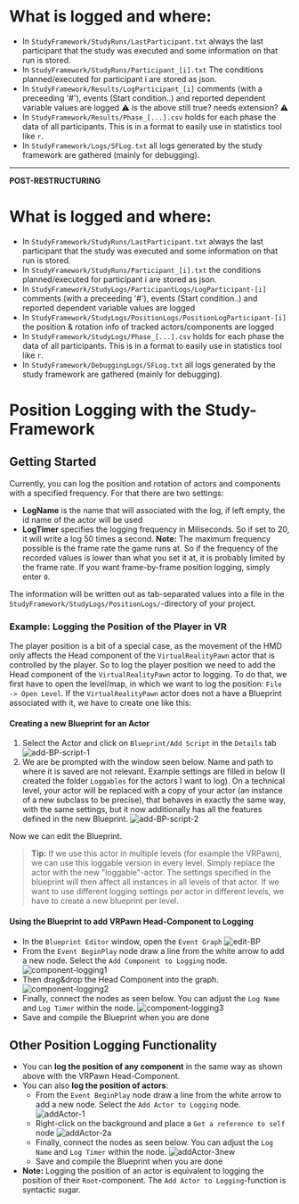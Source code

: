 # What is logged and where:

* In ``StudyFramework/StudyRuns/LastParticipant.txt`` always the last participant that the study was executed and some information on that run is stored.
* In ``StudyFramework/StudyRuns/Participant_[i].txt`` The conditions planned/executed for participant i are stored as json.
* In ``StudyFramework/Results/LogParticipant_[i]`` comments (with a preceeding '#'), events (Start condition..) and reported dependent variable values are logged
:warning: is the above still true? needs extension? :warning: 
* In ``StudyFramework/Results/Phase_[...].csv`` holds for each phase the data of all participants. This is in a format to easily use in statistics tool like ``r``.
* In ``StudyFramework/Logs/SFLog.txt`` all logs generated by the study framework are gathered (mainly for debugging).

---
**POST-RESTRUCTURING**

# What is logged and where:

* In ``StudyFramework/StudyRuns/LastParticipant.txt`` always the last participant that the study was executed and some information on that run is stored.
* In ``StudyFramework/StudyRuns/Participant_[i].txt`` the conditions planned/executed for participant i are stored as json.
* In ``StudyFramework/StudyLogs/ParticipantLogs/LogParticipant-[i]`` comments (with a preceeding '#'), events (Start condition..) and reported dependent variable values are logged
* In ``StudyFramework/StudyLogs/PositionLogs/PositionLogParticipant-[i]`` the position & rotation info of tracked actors/components are logged
* In ``StudyFramework/StudyLogs/Phase_[...].csv`` holds for each phase the data of all participants. This is in a format to easily use in statistics tool like ``r``.
* In ``StudyFramework/DebuggingLogs/SFLog.txt`` all logs generated by the study framework are gathered (mainly for debugging).

# Position Logging with the Study-Framework

## Getting Started
Currently, you can log the position and rotation of actors and components with a specified frequency. For that there are two settings:
- **LogName** is the name that will associated with the log, if left empty, the id name of the actor will be used
- **LogTimer** specifies the logging frequency in Miliseconds. So if set to 20, it will write a log 50 times a second. **Note:** The maximum frequency possible is the frame rate the game runs at. So if the frequency of the recorded values is lower than what you set it at, it is probably limited by the frame rate. If you want frame-by-frame position logging, simply enter ``0``.
  
The information will be written out as tab-separated values into a file in the ``StudyFramework/StudyLogs/PositionLogs/``-directory of your project.

### Example: Logging the Position of the Player in VR
The player position is a bit of a special case, as the movement of the HMD only affects the Head component of the ``VirtualRealityPawn`` actor that is controlled by the player. So to log the player position we need to add the Head component of the ``VirtualRealityPawn``  actor to logging. 
To do that, we first have to open the level/map, in which we want to log the position: ``File -> Open Level``.
If the ``VirtualRealityPawn`` actor does not a have a Blueprint associated with it, we have to create one like this:
#### Creating a new Blueprint for an Actor
1. Select the Actor and click on ``Blueprint/Add Script`` in the ``Details`` tab
   ![add-BP-script-1](uploads/fd5933002cbb087c1b82113a37e83f4e/add-BP-script-1.png)
2. We are be prompted with the window seen below. Name and path to where it is saved are not relevant. Example settings are filled in below (I created the folder ``Loggables`` for the actors I want to log). On a technical level, your actor will be replaced with a copy of your actor (an instance of a new subclass to be precise), that behaves in exactly the same way, with the same settings, but it now additionally has all the features defined in the new Blueprint.
   ![add-BP-script-2](uploads/66cfa19b7075133104c5c0a8e00a93e4/add-BP-script-2.png) 

Now we can edit the Blueprint.
> **Tip:** If we use this actor in multiple levels (for example the VRPawn), we can use this loggable version in every level. Simply replace the actor with the new "loggable"-actor. The settings specified in the blueprint will then affect all instances in all levels of that actor. If we want to use different logging settings per actor in different levels, we have to create a new blueprint per level.

#### Using the Blueprint to add VRPawn Head-Component to Logging
- In the ``Blueprint Editor`` window, open the ``Event Graph``
![edit-BP](uploads/a9e257c816ca90aa38d50bd90c585606/edit-BP.png)
- From the ``Event BeginPlay`` node draw a line from the white arrow to add a new node. Select the ``Add Component to Logging`` node.
![component-logging1](uploads/fe4afd1be543ffdbea3aed91ef904c87/component-logging1.png)
- Then drag&drop the Head Component into the graph.
![component-logging2](uploads/6b92ee6042f9f859a8c1a1621f3f5cec/component-logging2.png)
- Finally, connect the nodes as seen below. You can adjust the ``Log Name`` and ``Log Timer`` within the node.
![component-logging3](uploads/cec65ad399570eba08c87cd9c9086370/component-logging3.png)
- Save and compile the Blueprint when you are done

## Other Position Logging Functionality
- You can **log the position of any component** in the same way as shown above with the VRPawn Head-Component. 
- You can also **log the position of actors**:
  - From the ``Event BeginPlay`` node draw a line from the white arrow to add a new node. Select the ``Add Actor to Logging`` node.
![addActor-1](uploads/bdd573cb40f6a185b34bc5090e37a719/addActor-1.png)
  - Right-click on the background and place a ``Get a reference to self`` node
![addActor-2a](uploads/53a2dae9bb04e3aee61d8f3456120a0d/addActor-2a.png)
  - Finally, connect the nodes as seen below. You can adjust the ``Log Name`` and ``Log Timer`` within the node.
![addActor-3new](uploads/d63943b03c1a1c1d8084955516e72d7c/addActor-3new.png)
  - Save and compile the Blueprint when you are done
- **Note:** Logging the position of an actor is equivalent to logging the position of their ``Root``-component. The ``Add Actor to Logging``-function is syntactic sugar. 
